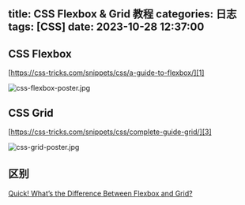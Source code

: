 title: CSS Flexbox &amp; Grid 教程
categories: 日志
tags: [CSS]
date: 2023-10-28 12:37:00
---
## CSS Flexbox

[https://css-tricks.com/snippets/css/a-guide-to-flexbox/][1]

<!--more-->

![css-flexbox-poster.jpg][2]

## CSS Grid

[https://css-tricks.com/snippets/css/complete-guide-grid/][3]

![css-grid-poster.jpg][4]

## 区别

[Quick! What’s the Difference Between Flexbox and Grid?][5]


  [1]: https://css-tricks.com/snippets/css/a-guide-to-flexbox/
  [2]: https://www.zhouyuanchao.com/usr/uploads/2024/04/2949214158.jpg
  [3]: https://css-tricks.com/snippets/css/complete-guide-grid/
  [4]: https://www.zhouyuanchao.com/usr/uploads/2024/04/2078522277.jpg
  [5]: https://css-tricks.com/quick-whats-the-difference-between-flexbox-and-grid/